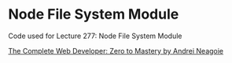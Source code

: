 # Node File System Module
Code used for Lecture 277: Node File System Module

[The Complete Web Developer: Zero to Mastery by Andrei Neagoie](https://www.udemy.com/the-complete-web-developer-in-2018/)
